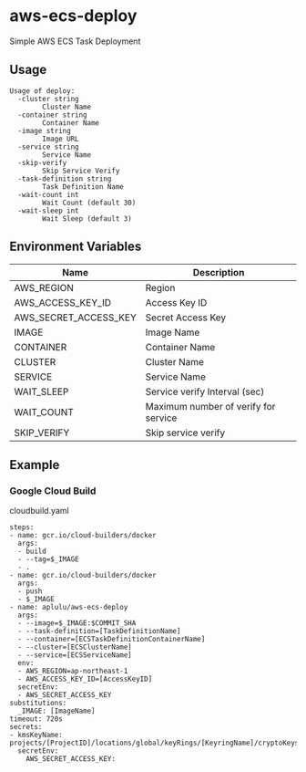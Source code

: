 # aws-ecs-deploy

Simple AWS ECS Task Deployment

## Usage
```
Usage of deploy:
  -cluster string
        Cluster Name
  -container string
        Container Name
  -image string
        Image URL
  -service string
        Service Name
  -skip-verify
        Skip Service Verify
  -task-definition string
        Task Definition Name
  -wait-count int
        Wait Count (default 30)
  -wait-sleep int
        Wait Sleep (default 3)
```

## Environment Variables

| Name                  | Description                          |
|-----------------------|--------------------------------------|
| AWS_REGION            | Region                               |
| AWS_ACCESS_KEY_ID     | Access Key ID                        |
| AWS_SECRET_ACCESS_KEY | Secret Access Key                    |
| IMAGE                 | Image Name                           |
| CONTAINER             | Container Name                       | 
| CLUSTER               | Cluster Name                         |
| SERVICE               | Service Name                         |
| WAIT_SLEEP            | Service verify Interval (sec)        |
| WAIT_COUNT            | Maximum number of verify for service | 
| SKIP_VERIFY           | Skip service verify                  |

## Example

### Google Cloud Build

cloudbuild.yaml
```
steps:
- name: gcr.io/cloud-builders/docker
  args:
  - build
  - --tag=$_IMAGE
  - .
- name: gcr.io/cloud-builders/docker
  args:
  - push
  - $_IMAGE
- name: aplulu/aws-ecs-deploy
  args:
  - --image=$_IMAGE:$COMMIT_SHA
  - --task-definition=[TaskDefinitionName]
  - --container=[ECSTaskDefinitionContainerName]
  - --cluster=[ECSClusterName]
  - --service=[ECSServiceName]
  env:
  - AWS_REGION=ap-northeast-1
  - AWS_ACCESS_KEY_ID=[AccessKeyID]
  secretEnv:
  - AWS_SECRET_ACCESS_KEY
substitutions:
  _IMAGE: [ImageName]
timeout: 720s
secrets:
- kmsKeyName: projects/[ProjectID]/locations/global/keyRings/[KeyringName]/cryptoKeys/[KeyName]
  secretEnv:
    AWS_SECRET_ACCESS_KEY: 
```